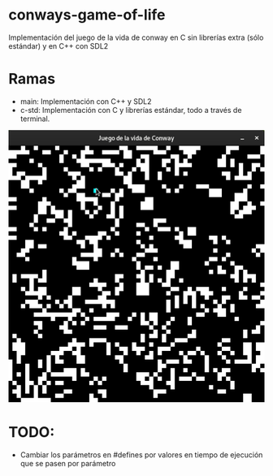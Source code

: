 # conways-game-of-life
Implementación del juego de la vida de conway en C sin librerías extra (sólo estándar) y en C++ con SDL2

# Ramas
 - main: Implementación con C++ y SDL2
 - c-std: Implementación con C y librerías estándar, todo a través de terminal.

![](https://github.com/Xayiide/conways-game-of-life/blob/master/assets/demo.gif)

# TODO:
 - Cambiar los parámetros en #defines por valores en tiempo de ejecución que se pasen por parámetro
